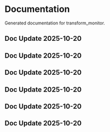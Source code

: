 # Documentation

Generated documentation for transform_monitor.

## Doc Update 2025-10-20

## Doc Update 2025-10-20

## Doc Update 2025-10-20

## Doc Update 2025-10-20

## Doc Update 2025-10-20

## Doc Update 2025-10-20
